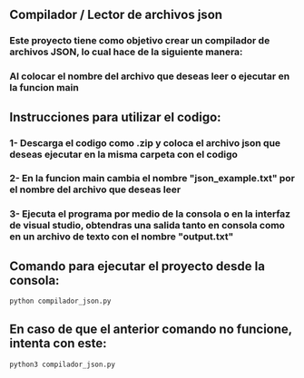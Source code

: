 ## Compilador / Lector de archivos json
### Este proyecto tiene como objetivo crear un compilador de archivos JSON, lo cual hace de la siguiente manera:
### Al colocar el nombre del archivo que deseas leer o ejecutar en la funcion main 

## Instrucciones para utilizar el codigo:
### 1- Descarga el codigo como .zip y coloca el archivo json que deseas ejecutar en la misma carpeta con el codigo
### 2- En la funcion main cambia el nombre "json_example.txt" por el nombre del archivo que deseas leer
### 3- Ejecuta el programa por medio de la consola o en la interfaz de visual studio, obtendras una salida tanto en consola como en un archivo de texto con el nombre "output.txt"

## Comando para ejecutar el proyecto desde la consola:
```bash
python compilador_json.py
```

## En caso de que el anterior comando no funcione, intenta con este:
```bash
python3 compilador_json.py
```
